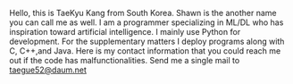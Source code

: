 Hello, this is TaeKyu Kang from South Korea. Shawn is the another name you can call me as well.
I am a programmer specializing in ML/DL who has inspiration toward artificial intelligence. 
I mainly use Python for development. For the supplementary matters I deploy programs along with C, C++,and Java.
Here is my contact information that you could reach me out if the code has malfunctionalities. Send me a single mail to taegue52@daum.net


<!---
Shawn-gitman/Shawn-gitman is a ✨ special ✨ repository because its `README.md` (this file) appears on your GitHub profile.
You can click the Preview link to take a look at your changes.
--->
